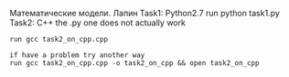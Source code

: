 Математические модели. Лапин
  Task1: Python2.7
    run python task1.py
  Task2: C++
    the .py one does not actually work

    run gcc task2_on_cpp.cpp

    if have a problem try another way
    run gcc task2_on_cpp.cpp -o task2_on_cpp && open task2_on_cpp
